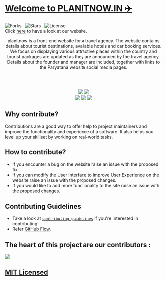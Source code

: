 # [Welcome to PLANITNOW.IN ✈️](https://saavanx.github.io/planitnow.io/)
![Forks](https://badgen.net/github/forks/Arun9739/Paryatana?icon=github&scale=1.2&color=red&cache=300) &nbsp;
![Stars](https://badgen.net/github/stars/Arun9739/Paryatana?icon=https://upload.wikimedia.org/wikipedia/commons/a/a3/Orange_star.svg&scale=1.2&color=orange&cache=300) &nbsp;
![License](https://badgen.net/badge/license/MIT/purple?scale=1.2) &nbsp;<br>
Click [here](https://arun9739.github.io/Paryatana/) to have a look at our website.
<p align="center">
planitnow is a front-end website for a travel agency. The website contains details about tourist destinations, available hotels and car booking services. We focus on displaying various attractive places within the country and tourist packages are updated as they are announced by the travel agency. Details about the founder and manager are included, together with links to the Paryatana website social media pages.
</p>

<br> <br>

<p align="center">

<img src="https://forthebadge.com/images/badges/built-by-developers.svg"/>
<img src="https://forthebadge.com/images/badges/uses-brains.svg"/>
<br>
<img src="https://forthebadge.com/images/badges/made-with-javascript.svg"/>
<img src="https://forthebadge.com/images/badges/powered-by-responsibility.svg"/>
<img src="https://forthebadge.com/images/badges/built-with-love.svg"/>

<p>

## Why contribute?
 Contributions are a good way to offer help to project maintainers and improve the functionality and experience of a software. It also helps you level up your skillset by working on real-world tasks.
 
 ## How to contribute? 
- If you encounter a bug on the website raise an issue with the proposed fix.
- If you can modify the User Interface to improve User Experience on the website raise an issue with the proposed changes. 
- If you would like to add more functionality to the site raise an issue with the proposed changes.
 
## Contributing Guidelines
- Take a look at [`contributing guidelines`](Contributing.md) if you're interested in contributing!
- Refer [GitHub Flow](https://guides.github.com/introduction/flow).

## The heart of this project are our contributors : 

<a href="https://github.com/Arun9739/Paryatana/graphs/contributors">
  <img src="https://contrib.rocks/image?repo=Arun9739/Paryatana"/>
</a>

## [MIT Licensed](https://github.com/Arun9739/Paryatana/blob/main/LICENSE)


